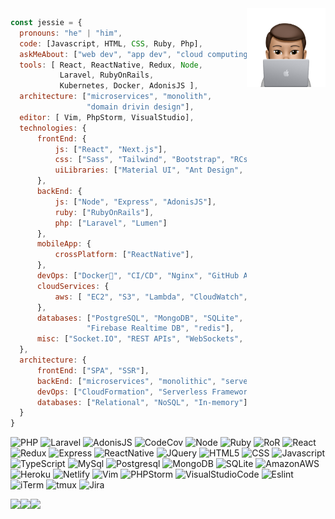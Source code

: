 <img width="25%" align="right" alt="Github" src="https://github.com/dyesiboy31/dyesiboy31/blob/main/Image.png?raw=true" />

```javascript
const jessie = {
  pronouns: "he" | "him",
  code: [Javascript, HTML, CSS, Ruby, Php],
  askMeAbout: ["web dev", "app dev", "cloud computing", "UI/UX", "tech trends"],
  tools: [ React, ReactNative, Redux, Node,
           Laravel, RubyOnRails,
           Kubernetes, Docker, AdonisJS ],
  architecture: ["microservices", "monolith",
                 "domain drivin design"],
  editor: [ Vim, PhpStorm, VisualStudio],
  technologies: {
      frontEnd: {
          js: ["React", "Next.js"],
          css: ["Sass", "Tailwind", "Bootstrap", "RCss"],
          uiLibraries: ["Material UI", "Ant Design", "Chakra UI"],
      },
      backEnd: {
          js: ["Node", "Express", "AdonisJS"],
          ruby: ["RubyOnRails"],
          php: ["Laravel", "Lumen"]
      },
      mobileApp: {
          crossPlatform: ["ReactNative"],
      },
      devOps: ["Docker🐳", "CI/CD", "Nginx", "GitHub Actions"],
      cloudServices: {
          aws: [ "EC2", "S3", "Lambda", "CloudWatch", "RDS"],
      },
      databases: ["PostgreSQL", "MongoDB", "SQLite",
                 "Firebase Realtime DB", "redis"],
      misc: ["Socket.IO", "REST APIs", "WebSockets", "GRPC"],
  },
  architecture: {
      frontEnd: ["SPA", "SSR"],
      backEnd: ["microservices", "monolithic", "serverless"],
      devOps: ["CloudFormation", "Serverless Framework"],
      databases: ["Relational", "NoSQL", "In-memory"],
  }
}
```


<div align="left">

![PHP](https://img.shields.io/badge/php-%23777BB4.svg?style=for-the-badge&logo=php&logoColor=white)
![Laravel](https://img.shields.io/badge/laravel-%23FF2D20.svg?style=for-the-badge&logo=laravel&logoColor=white)
![AdonisJS](https://img.shields.io/badge/adonisjs-%23220052.svg?style=for-the-badge&logo=adonisjs&logoColor=white)
![CodeCov](https://img.shields.io/badge/codecov-%23ff0077.svg?style=for-the-badge&logo=codecov&logoColor=white)
![Node](https://img.shields.io/badge/Node.js-43853D?style=for-the-badge&logo=node.js&logoColor=white)
![Ruby](https://img.shields.io/badge/Ruby-CC342D?style=for-the-badge&logo=ruby&logoColor=white)
![RoR](https://img.shields.io/badge/Ruby_on_Rails-CC0000?style=for-the-badge&logo=ruby-on-rails&logoColor=white)
![React](https://img.shields.io/badge/React-20232A?style=for-the-badge&logo=react&logoColor=61DAFB)
![Redux](https://img.shields.io/badge/Redux-593D88?style=for-the-badge&logo=redux&logoColor=white)
![Express](https://img.shields.io/badge/Express.js-404D59?style=for-the-badge)
![ReactNative](https://img.shields.io/badge/React_Native-20232A?style=for-the-badge&logo=react&logoColor=61DAFB)
![JQuery](https://img.shields.io/badge/jQuery-0769AD?style=for-the-badge&logo=jquery&logoColor=white)
![HTML5](https://img.shields.io/badge/HTML-239120?style=for-the-badge&logo=html5&logoColor=white)
![CSS](https://img.shields.io/badge/CSS-239120?&style=for-the-badge&logo=css3&logoColor=white)
![Javascript](https://img.shields.io/badge/JavaScript-F7DF1E?style=for-the-badge&logo=javascript&logoColor=black)
![TypeScript](https://img.shields.io/badge/TypeScript-007ACC?style=for-the-badge&logo=typescript&logoColor=white)
![MySql](https://img.shields.io/badge/MySQL-00000F?style=for-the-badge&logo=mysql&logoColor=white)
![Postgresql](https://img.shields.io/badge/PostgreSQL-316192?style=for-the-badge&logo=postgresql&logoColor=white)
![MongoDB](https://img.shields.io/badge/MongoDB-4EA94B?style=for-the-badge&logo=mongodb&logoColor=white)
![SQLite](https://img.shields.io/badge/SQLite-07405E?style=for-the-badge&logo=sqlite&logoColor=white)
![AmazonAWS](https://img.shields.io/badge/Amazon_AWS-232F3E?style=for-the-badge&logo=amazon-aws&logoColor=white)
![Heroku](https://img.shields.io/badge/Heroku-430098?style=for-the-badge&logo=heroku&logoColor=white)
![Netlify](https://img.shields.io/badge/Netlify-00C7B7?style=for-the-badge&logo=netlify&logoColor=white)
![Vim](https://img.shields.io/badge/VIM-%2311AB00.svg?&style=for-the-badge&logo=vim&logoColor=white)
![PHPStorm](http://img.shields.io/badge/-PHPStorm-181717?style=for-the-badge&logo=phpstorm&logoColor=white)
![VisualStudioCode](https://img.shields.io/badge/Visual_Studio_Code-0078D4?style=for-the-badge&logo=visual%20studio%20code&logoColor=white)
![Eslint](https://img.shields.io/badge/eslint-3A33D1?style=for-the-badge&logo=eslint&logoColor=white)
![iTerm](https://img.shields.io/badge/iTerm2-000000?style=for-the-badge&logo=iterm2&logoColor=white)
![tmux](https://img.shields.io/badge/tmux-1BB91F?style=for-the-badge&logo=tmux&logoColor=white)
![Jira](https://img.shields.io/badge/Jira-0052CC?style=for-the-badge&logo=Jira&logoColor=white)
</div>

<div align="center">

<div style="display: flex;"  align="center">
  <div><img src="https://github-readme-stats.vercel.app/api?username=dyesiboy31&theme=radical&show_icons=true&hide_border=true&count_private=true" /></div>
  <div><img src="https://github-readme-streak-stats.herokuapp.com/?user=dyesiboy31&theme=radical&hide_border=true" /></div>
  <div"><img src="https://github-readme-stats.vercel.app/api/top-langs/?username=dyesiboy31&theme=radical&show_icons=true&hide_border=true&layout=compact" /></div>
</div>
